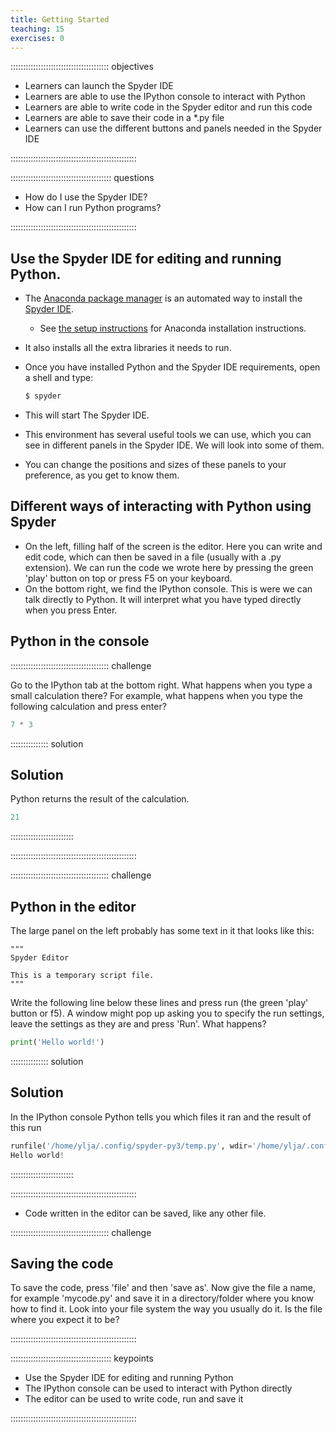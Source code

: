 ```yaml
---
title: Getting Started
teaching: 15
exercises: 0
---
```


::::::::::::::::::::::::::::::::::::::: objectives

- Learners can launch the Spyder IDE
- Learners are able to use the IPython console to interact with Python
- Learners are able to write code in the Spyder editor and run this code
- Learners are able to save their code in a \*.py file
- Learners can use the different buttons and panels needed in the Spyder IDE

::::::::::::::::::::::::::::::::::::::::::::::::::

:::::::::::::::::::::::::::::::::::::::: questions

- How do I use the Spyder IDE?
- How can I run Python programs?

::::::::::::::::::::::::::::::::::::::::::::::::::

## Use the Spyder IDE for editing and running Python.

- The [Anaconda package manager][anaconda] is an automated way to install the [Spyder IDE][spyder].
  
  - See [the setup instructions](../learners/setup.md) for Anaconda installation instructions.

- It also installs all the extra libraries it needs to run.

- Once you have installed Python and the Spyder IDE requirements, open a shell and type:
  
  ```python
  $ spyder
  ```

- This will start The Spyder IDE.

- This environment has several useful tools we can use, which you can see in different panels in the Spyder IDE. We will look into some of them.

- You can change the positions and sizes of these panels to your preference, as you get to know them.

## Different ways of interacting with Python using Spyder

- On the left, filling half of the screen is the editor. Here you can write and edit code, which can then be saved in a file (usually with a .py extension). We can run the code we wrote here by pressing the green 'play' button on top or press F5 on your keyboard.
- On the bottom right, we find the IPython console. This is were we can talk directly to Python. It will interpret what you have typed directly when you press Enter.

## Python in the console

:::::::::::::::::::::::::::::::::::::::  challenge

Go to the IPython tab at the bottom right. What happens when you type a small calculation there?
For example, what happens when you type the following calculation and press enter?

```python
7 * 3
```

:::::::::::::::  solution

## Solution

Python returns the result of the calculation.

```python
21
```

:::::::::::::::::::::::::

::::::::::::::::::::::::::::::::::::::::::::::::::

:::::::::::::::::::::::::::::::::::::::  challenge

## Python in the editor

The large panel on the left probably has some text in it that looks like this:

```
"""
Spyder Editor

This is a temporary script file.
"""
```

Write the following line below these lines and press run (the green 'play' button or f5). A window might pop up asking you to specify the run settings, leave the settings as they are and press 'Run'.
What happens?

```python
print('Hello world!')
```

:::::::::::::::  solution

## Solution

In the IPython console  Python tells you which files it ran and the result of this run

```python
runfile('/home/ylja/.config/spyder-py3/temp.py', wdir='/home/ylja/.config/spyder-py3')
Hello world!
```

:::::::::::::::::::::::::

::::::::::::::::::::::::::::::::::::::::::::::::::

- Code written in the editor can be saved, like any other file.

:::::::::::::::::::::::::::::::::::::::  challenge

## Saving the code

To save the code, press 'file' and then 'save as'. Now give the file a name, for example 'mycode.py' and save it in a directory/folder where you know how to find it.
Look into your file system the way you usually do it. Is the file where you expect it to be?

::::::::::::::::::::::::::::::::::::::::::::::::::

[anaconda]: https://docs.anaconda.com/anaconda/install/
[spyder]: https://www.spyder-ide.org/


:::::::::::::::::::::::::::::::::::::::: keypoints

- Use the Spyder IDE for editing and running Python
- The IPython console can be used to interact with Python directly
- The editor can be used to write code, run and save it

::::::::::::::::::::::::::::::::::::::::::::::::::


